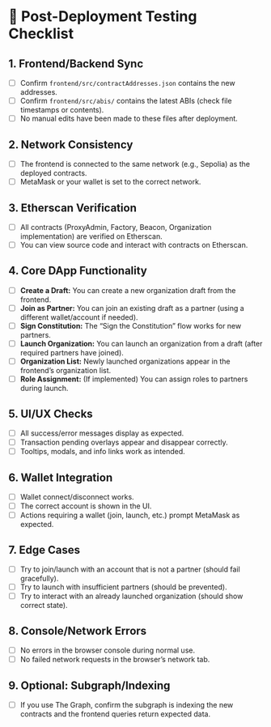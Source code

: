 # 🚦 Post-Deployment Testing Checklist

## 1. Frontend/Backend Sync
- [ ] Confirm `frontend/src/contractAddresses.json` contains the new addresses.
- [ ] Confirm `frontend/src/abis/` contains the latest ABIs (check file timestamps or contents).
- [ ] No manual edits have been made to these files after deployment.

## 2. Network Consistency
- [ ] The frontend is connected to the same network (e.g., Sepolia) as the deployed contracts.
- [ ] MetaMask or your wallet is set to the correct network.

## 3. Etherscan Verification
- [ ] All contracts (ProxyAdmin, Factory, Beacon, Organization implementation) are verified on Etherscan.
- [ ] You can view source code and interact with contracts on Etherscan.

## 4. Core DApp Functionality
- [ ] **Create a Draft:** You can create a new organization draft from the frontend.
- [ ] **Join as Partner:** You can join an existing draft as a partner (using a different wallet/account if needed).
- [ ] **Sign Constitution:** The “Sign the Constitution” flow works for new partners.
- [ ] **Launch Organization:** You can launch an organization from a draft (after required partners have joined).
- [ ] **Organization List:** Newly launched organizations appear in the frontend’s organization list.
- [ ] **Role Assignment:** (If implemented) You can assign roles to partners during launch.

## 5. UI/UX Checks
- [ ] All success/error messages display as expected.
- [ ] Transaction pending overlays appear and disappear correctly.
- [ ] Tooltips, modals, and info links work as intended.

## 6. Wallet Integration
- [ ] Wallet connect/disconnect works.
- [ ] The correct account is shown in the UI.
- [ ] Actions requiring a wallet (join, launch, etc.) prompt MetaMask as expected.

## 7. Edge Cases
- [ ] Try to join/launch with an account that is not a partner (should fail gracefully).
- [ ] Try to launch with insufficient partners (should be prevented).
- [ ] Try to interact with an already launched organization (should show correct state).

## 8. Console/Network Errors
- [ ] No errors in the browser console during normal use.
- [ ] No failed network requests in the browser’s network tab.

## 9. Optional: Subgraph/Indexing
- [ ] If you use The Graph, confirm the subgraph is indexing the new contracts and the frontend queries return expected data. 